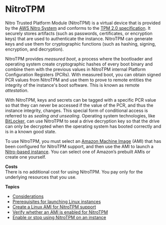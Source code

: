 # NitroTPM<a name="nitrotpm"></a>

Nitro Trusted Platform Module \(NitroTPM\) is a virtual device that is provided by the [AWS Nitro System](http://aws.amazon.com/ec2/nitro/) and conforms to the [TPM 2\.0 specification](https://trustedcomputinggroup.org/resource/trusted-platform-module-2-0-a-brief-introduction/)\. It securely stores artifacts \(such as passwords, certificates, or encryption keys\) that are used to authenticate the instance\. NitroTPM can generate keys and use them for cryptographic functions \(such as hashing, signing, encryption, and decryption\)\.

NitroTPM provides *measured boot*, a process where the bootloader and operating system create cryptographic hashes of every boot binary and combine them with the previous values in NitroTPM internal Platform Configuration Registers \(PCRs\)\. With measured boot, you can obtain signed PCR values from NitroTPM and use them to prove to remote entities the integrity of the instance's boot software\. This is known as remote *attestation*\.

With NitroTPM, keys and secrets can be tagged with a specific PCR value so that they can never be accessed if the value of the PCR, and thus the instance integrity, changes\. This special form of conditional access is referred to as *sealing and unsealing*\. Operating system technologies, like [BitLocker](https://docs.microsoft.com/en-us/windows/security/information-protection/bitlocker/bitlocker-overview), can use NitroTPM to seal a drive decryption key so that the drive can only be decrypted when the operating system has booted correctly and is in a known good state\.

To use NitroTPM, you must select an [Amazon Machine Image](AMIs.md) \(AMI\) that has been configured for NitroTPM support, and then use the AMI to launch a [Nitro\-based instance](instance-types.md#ec2-nitro-instances)\. You can select one of Amazon’s prebuilt AMIs or create one yourself\.

**Costs**  
There is no additional cost for using NitroTPM\. You pay only for the underlying resources that you use\.

**Topics**
+ [Considerations](nitrotpm-considerations.md)
+ [Prerequisites for launching Linux instances](enable-nitrotpm-prerequisites.md)
+ [Create a Linux AMI for NitroTPM support](enable-nitrotpm-support-on-ami.md)
+ [Verify whether an AMI is enabled for NitroTPM](verify-nitrotpm-support-on-ami.md)
+ [Enable or stop using NitroTPM on an instance](nitrotpm-instance.md)